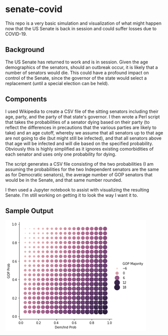 # senate-covid

This repo is a very basic simulation and visualization of what might happen
now that the US Senate is back in session and could suffer losses due to
COVID-19.

## Background

The US Senate has returned to work and is in session.  Given the age
demographics of the senators, should an outbreak occur, it is likely
that a number of senators would die.  This could have a profound impact
on control of the Senate, since the governor of the state would select
a replacement (until a special election can be held).

## Components

I used Wikipedia to create a CSV file of the sitting senators including
their age, party, and the party of that state's governor. I then wrote a
Perl script that takes the probabilities of a senator dying based on their
party (to reflect the differences in precautions that the various parties
are likely to take) and an age cutoff, whereby we assume that all senators
up to that age are not going to die (but might still be infected), and that
all senators above that age will be infected and will die based on the
specified probability. Obviously this is highly simplified as it ignores
existing comorbidities of each senator and uses only one probability for
dying.

The script generates a CSV file consisting of the two probabilities (I
am assuming the probabilities for the two Independent senators are the
same as for Democratic senators), the average number of GOP senators
that would be in the Senate, and that same number rounded.

I then used a Jupyter notebook to assist with visualizing the resulting
Senate. I'm still working on getting it to look the way I want it to.

## Sample Output

![Sample Image](output.png)
